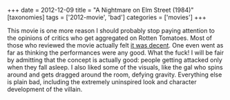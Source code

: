 +++
date = 2012-12-09
title = "A Nightmare on Elm Street (1984)"
[taxonomies]
tags = ['2012-movie', 'bad']
categories = ['movies']
+++

This movie is one more reason I should probably stop paying attention to
the opinions of critics who get aggregated on Rotten Tomatoes. Most of
those who reviewed the movie actually felt [it was decent]. One even
went as far as thinking the performances were any good. What the fuck! I
will be fair by admitting that the concept is actually good: people
getting attacked only when they fall asleep. I also liked some of the
visuals, like the gal who spins around and gets dragged around the room,
defying gravity. Everything else is plain bad, including the extremely
uninspired look and character development of the villain.

  [it was decent]: http://www.rottentomatoes.com/m/nightmare_on_elm_street
